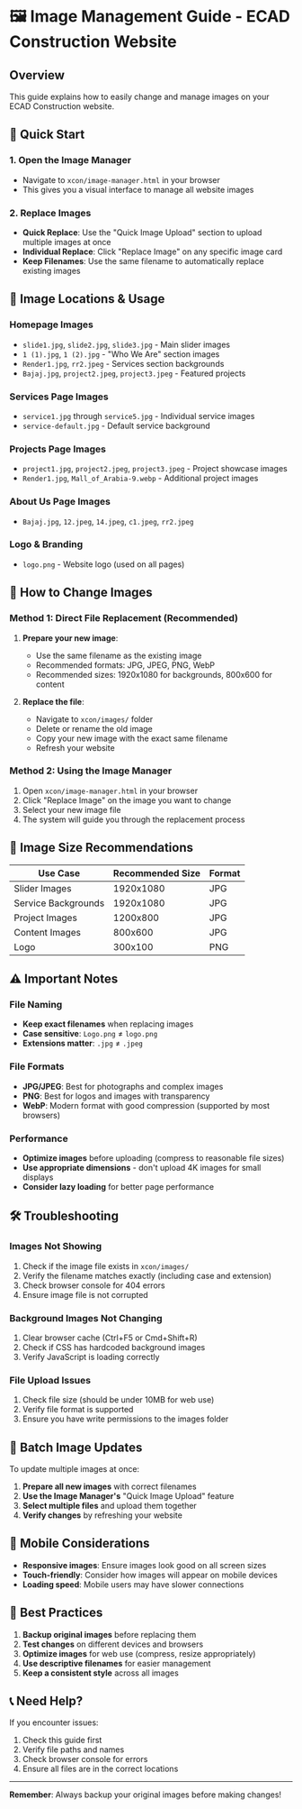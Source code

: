 # 🖼️ Image Management Guide - ECAD Construction Website

## Overview
This guide explains how to easily change and manage images on your ECAD Construction website.

## 🚀 Quick Start

### 1. Open the Image Manager
- Navigate to `xcon/image-manager.html` in your browser
- This gives you a visual interface to manage all website images

### 2. Replace Images
- **Quick Replace**: Use the "Quick Image Upload" section to upload multiple images at once
- **Individual Replace**: Click "Replace Image" on any specific image card
- **Keep Filenames**: Use the same filename to automatically replace existing images

## 📁 Image Locations & Usage

### Homepage Images
- `slide1.jpg`, `slide2.jpg`, `slide3.jpg` - Main slider images
- `1 (1).jpg`, `1 (2).jpg` - "Who We Are" section images
- `Render1.jpg`, `rr2.jpeg` - Services section backgrounds
- `Bajaj.jpg`, `project2.jpeg`, `project3.jpeg` - Featured projects

### Services Page Images
- `service1.jpg` through `service5.jpg` - Individual service images
- `service-default.jpg` - Default service background

### Projects Page Images
- `project1.jpg`, `project2.jpeg`, `project3.jpeg` - Project showcase images
- `Render1.jpg`, `Mall_of_Arabia-9.webp` - Additional project images

### About Us Page Images
- `Bajaj.jpg`, `12.jpeg`, `14.jpeg`, `c1.jpeg`, `rr2.jpeg`

### Logo & Branding
- `logo.png` - Website logo (used on all pages)

## 🔧 How to Change Images

### Method 1: Direct File Replacement (Recommended)
1. **Prepare your new image**:
   - Use the same filename as the existing image
   - Recommended formats: JPG, JPEG, PNG, WebP
   - Recommended sizes: 1920x1080 for backgrounds, 800x600 for content

2. **Replace the file**:
   - Navigate to `xcon/images/` folder
   - Delete or rename the old image
   - Copy your new image with the exact same filename
   - Refresh your website

### Method 2: Using the Image Manager
1. Open `xcon/image-manager.html` in your browser
2. Click "Replace Image" on the image you want to change
3. Select your new image file
4. The system will guide you through the replacement process

## 📏 Image Size Recommendations

| Use Case | Recommended Size | Format |
|----------|------------------|---------|
| Slider Images | 1920x1080 | JPG |
| Service Backgrounds | 1920x1080 | JPG |
| Project Images | 1200x800 | JPG |
| Content Images | 800x600 | JPG |
| Logo | 300x100 | PNG |

## ⚠️ Important Notes

### File Naming
- **Keep exact filenames** when replacing images
- **Case sensitive**: `Logo.png` ≠ `logo.png`
- **Extensions matter**: `.jpg` ≠ `.jpeg`

### File Formats
- **JPG/JPEG**: Best for photographs and complex images
- **PNG**: Best for logos and images with transparency
- **WebP**: Modern format with good compression (supported by most browsers)

### Performance
- **Optimize images** before uploading (compress to reasonable file sizes)
- **Use appropriate dimensions** - don't upload 4K images for small displays
- **Consider lazy loading** for better page performance

## 🛠️ Troubleshooting

### Images Not Showing
1. Check if the image file exists in `xcon/images/`
2. Verify the filename matches exactly (including case and extension)
3. Check browser console for 404 errors
4. Ensure image file is not corrupted

### Background Images Not Changing
1. Clear browser cache (Ctrl+F5 or Cmd+Shift+R)
2. Check if CSS has hardcoded background images
3. Verify JavaScript is loading correctly

### File Upload Issues
1. Check file size (should be under 10MB for web use)
2. Verify file format is supported
3. Ensure you have write permissions to the images folder

## 🔄 Batch Image Updates

To update multiple images at once:

1. **Prepare all new images** with correct filenames
2. **Use the Image Manager's** "Quick Image Upload" feature
3. **Select multiple files** and upload them together
4. **Verify changes** by refreshing your website

## 📱 Mobile Considerations

- **Responsive images**: Ensure images look good on all screen sizes
- **Touch-friendly**: Consider how images will appear on mobile devices
- **Loading speed**: Mobile users may have slower connections

## 🎯 Best Practices

1. **Backup original images** before replacing them
2. **Test changes** on different devices and browsers
3. **Optimize images** for web use (compress, resize appropriately)
4. **Use descriptive filenames** for easier management
5. **Keep a consistent style** across all images

## 📞 Need Help?

If you encounter issues:
1. Check this guide first
2. Verify file paths and names
3. Check browser console for errors
4. Ensure all files are in the correct locations

---

**Remember**: Always backup your original images before making changes! 